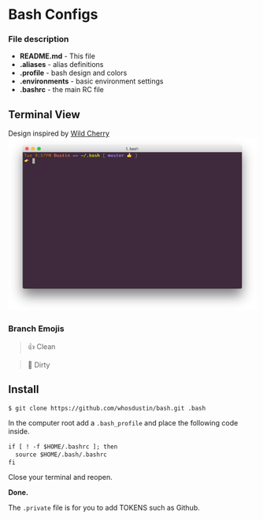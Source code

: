 # Bash Configs

### File description
- __README.md__ - This file
- __.aliases__ - alias definitions
- __.profile__ - bash design and colors
- __.environments__ - basic environment settings
- __.bashrc__ - the main RC file



## Terminal View
Design inspired by [Wild Cherry](https://github.com/mashaal/wild-cherry)
![Terminal](img/terminal.png)

### Branch  Emojis
> 👍 Clean

> 💩 Dirty

## Install
``` shell
$ git clone https://github.com/whosdustin/bash.git .bash
```
In the computer root add a `.bash_profile` and place the following code inside.
```
if [ ! -f $HOME/.bashrc ]; then
  source $HOME/.bash/.bashrc
fi
```

Close your terminal and reopen.

**Done.**

The `.private` file is for you to add TOKENS such as Github.
